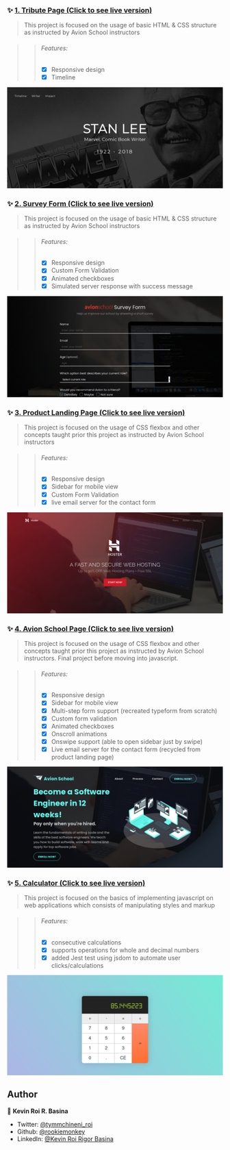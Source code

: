 ### ✨ [1. Tribute Page (Click to see live version)](https://krrb-prod-tribute-page.netlify.app/)

> This project is focused on the usage of basic HTML & CSS structure as instructed by Avion School instructors

>> ###### Features:
>> - [x] Responsive design
>> - [x] Timeline

![Screenshot](_SCREENSHOTS/project1.png)




### ✨ [2. Survey Form (Click to see live version)](https://krrb-prod-survey-form.netlify.app/)

> This project is focused on the usage of basic HTML & CSS structure as instructed by Avion School instructors

>> ###### Features:
>> - [x] Responsive design
>> - [x] Custom Form Validation
>> - [x] Animated checkboxes
>> - [x] Simulated server response with success message

![Screenshot](_SCREENSHOTS/project2.png)




### ✨ [3. Product Landing Page (Click to see live version)](https://krrb-prod-product-landing-page.netlify.app/)

> This project is focused on the usage of CSS flexbox and other concepts taught prior this project as instructed by Avion School instructors

>> ###### Features:
>> - [x] Responsive design
>> - [x] Sidebar for mobile view
>> - [x] Custom Form Validation
>> - [x] live email server for the contact form

![Screenshot](_SCREENSHOTS/project3.png)




### ✨ [4. Avion School Page (Click to see live version)](https://krrb-prod-avionschool.netlify.app/)

> This project is focused on the usage of CSS flexbox and other concepts taught prior this project as instructed by Avion School instructors. Final project before moving into javascript.

>> ###### Features:
>> - [x] Responsive design
>> - [x] Sidebar for mobile view
>> - [x] Multi-step form support (recreated typeform from scratch)
>> - [x] Custom form validation
>> - [x] Animated checkboxes
>> - [x] Onscroll animations
>> - [x] Onswipe support (able to open sidebar just by swipe)
>> - [x] Live email server for the contact form (recycled from product landing page)

![Screenshot](_SCREENSHOTS/project4.png)



### ✨ [5. Calculator (Click to see live version)](https://krrb-prod-calculator-avion.netlify.app/)

> This project is focused on the basics of implementing javascript on web applications which consists of manipulating styles and markup

>> ###### Features:
>> - [x] consecutive calculations
>> - [x] supports operations for whole and decimal numbers
>> - [x] added Jest test using jsdom to automate user clicks/calculations

![Screenshot](_SCREENSHOTS/project5.png)




## Author

👤 **Kevin Roi R. Basina**

* Twitter: [@tymmchineni\_roi](https://twitter.com/tymmchineni_roi)
* Github: [@rookiemonkey](https://github.com/rookiemonkey)
* LinkedIn: [@Kevin Roi Rigor Basina](https://ph.linkedin.com/in/kevin-roi-rigor-basina-668136185)
